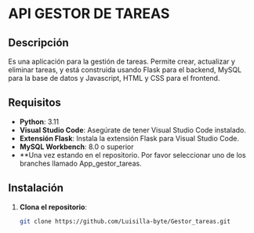 # API GESTOR DE TAREAS

## Descripción

Es una aplicación para la gestión de tareas. Permite crear, actualizar y eliminar tareas, y está construida usando Flask para el backend, MySQL para la base de datos y Javascript, HTML y CSS para el frontend.

## Requisitos

- **Python**: 3.11
- **Visual Studio Code**: Asegúrate de tener Visual Studio Code instalado.
- **Extensión Flask**: Instala la extensión Flask para Visual Studio Code.
- **MySQL Workbench**: 8.0 o superior
- **Una vez estando en el repositorio. Por favor seleccionar uno de los branches llamado App_gestor_tareas.

## Instalación

1. **Clona el repositorio**:

   ```bash
   git clone https://github.com/Luisilla-byte/Gestor_tareas.git

